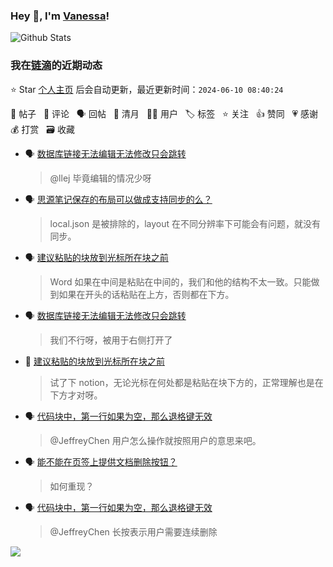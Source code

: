 ### Hey 👋, I'm [Vanessa](http://vanessa.b3log.org/)!

![Github Stats](https://github-readme-stats.vercel.app/api?username=Vanessa219&show_icons=true)

<!--events start -->

### 我在[链滴](https://ld246.com)的近期动态

⭐️ Star [个人主页](https://github.com/Vanessa219/Vanessa219) 后会自动更新，最近更新时间：`2024-06-10 08:40:24`

📝 帖子 &nbsp; 💬 评论 &nbsp; 🗣 回帖 &nbsp; 🌙 清月 &nbsp; 👨‍💻 用户 &nbsp; 🏷️ 标签 &nbsp; ⭐️ 关注 &nbsp; 👍 赞同 &nbsp; 💗 感谢 &nbsp; 💰 打赏 &nbsp; 🗃 收藏

* 🗣 [数据库链接无法编辑无法修改只会跳转](https://ld246.com/article/1717664766709/comment/1717664936917#comments)

  > @llej 毕竟编辑的情况少呀
* 🗣 [思源笔记保存的布局可以做成支持同步的么？](https://ld246.com/article/1717786603262/comment/1717816606625#comments)

  > local.json 是被排除的，layout 在不同分辨率下可能会有问题，就没有同步。
* 🗣 [建议粘贴的块放到光标所在块之前](https://ld246.com/article/1717561430343/comment/1717731571478#comments)

  > Word 如果在中间是粘贴在中间的，我们和他的结构不太一致。只能做到如果在开头的话粘贴在上方，否则都在下方。
* 🗣 [数据库链接无法编辑无法修改只会跳转](https://ld246.com/article/1717664766709/comment/1717664936917#comments)

  > 我们不行呀，被用于右侧打开了
* 💬 [建议粘贴的块放到光标所在块之前](https://ld246.com/article/1717561430343/comment/1717637625220#comments)

  > 试了下 notion，无论光标在何处都是粘贴在块下方的，正常理解也是在下方才对呀。
* 🗣 [代码块中，第一行如果为空，那么退格键无效](https://ld246.com/article/1717394313379/comment/1717395572594#comments)

  > @JeffreyChen 用户怎么操作就按照用户的意思来吧。
* 🗣 [能不能在页签上提供文档删除按钮？](https://ld246.com/article/1717495142035/comment/1717495323154#comments)

  > 如何重现？
* 🗣 [代码块中，第一行如果为空，那么退格键无效](https://ld246.com/article/1717394313379/comment/1717395572594#comments)

  > @JeffreyChen 长按表示用户需要连续删除


<!--events end -->

<a title="Hits" target="_blank" href="https://github.com/Vanessa219/Vanessa219"><img src="https://hits.b3log.org/Vanessa219/Vanessa219.svg"></a>

